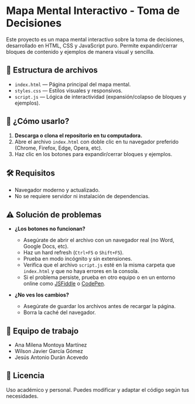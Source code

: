 # Mapa Mental Interactivo - Toma de Decisiones

Este proyecto es un mapa mental interactivo sobre la toma de decisiones, desarrollado en HTML, CSS y JavaScript puro. Permite expandir/cerrar bloques de contenido y ejemplos de manera visual y sencilla.

## 📁 Estructura de archivos

- `index.html` — Página principal del mapa mental.
- `styles.css` — Estilos visuales y responsivos.
- `script.js` — Lógica de interactividad (expansión/colapso de bloques y ejemplos).

## 🚀 ¿Cómo usarlo?

1. **Descarga o clona el repositorio en tu computadora.**
2. Abre el archivo `index.html` con doble clic en tu navegador preferido (Chrome, Firefox, Edge, Opera, etc).
3. Haz clic en los botones para expandir/cerrar bloques y ejemplos.

## 🛠️ Requisitos

- Navegador moderno y actualizado.
- No se requiere servidor ni instalación de dependencias.

## ⚠️ Solución de problemas

- **¿Los botones no funcionan?**
  - Asegúrate de abrir el archivo con un navegador real (no Word, Google Docs, etc).
  - Haz un hard refresh (`Ctrl+F5` o `Shift+F5`).
  - Prueba en modo incógnito y sin extensiones.
  - Verifica que el archivo `script.js` esté en la misma carpeta que `index.html` y que no haya errores en la consola.
  - Si el problema persiste, prueba en otro equipo o en un entorno online como [JSFiddle](https://jsfiddle.net/) o [CodePen](https://codepen.io/).

- **¿No ves los cambios?**
  - Asegúrate de guardar los archivos antes de recargar la página.
  - Borra la caché del navegador.

## 👥 Equipo de trabajo
- Ana Milena Montoya Martínez
- Wilson Javier García Gómez
- Jesús Antonio Durán Acevedo

## 📄 Licencia
Uso académico y personal. Puedes modificar y adaptar el código según tus necesidades. 
